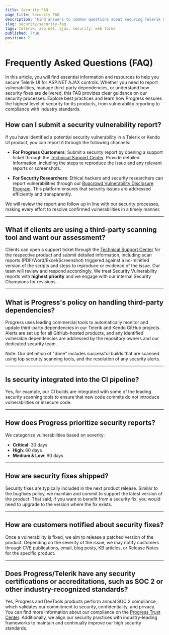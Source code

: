 ```yaml
---
title: Security FAQ
page_title: Security FAQ
description: "Find answers to common questions about securing Telerik UI for ASP.NET AJAX controls, including how to report vulnerabilities, handle third-party dependencies, and receive security fixes."
slug: security/security-faq
tags: telerik, asp.net, ajax, security, web forms
published: True
position: 2
---
```


# Frequently Asked Questions (FAQ)

In this article, you will find essential information and resources to help you secure Telerik UI for ASP.NET AJAX controls. Whether you need to report vulnerabilities, manage third-party dependencies, or understand how security fixes are delivered, this FAQ provides clear guidance on our security processes. Explore best practices and learn how Progress ensures the highest level of security for its products, from vulnerability reporting to compliance with industry standards.

## How can I submit a security vulnerability report?

If you have identified a potential security vulnerability in a Telerik or Kendo UI product, you can report it through the following channels:

- **For Progress Customers**: Submit a security report by opening a support ticket through the [Technical Support Center](https://www.telerik.com/account/support-center). Provide detailed information, including the steps to reproduce the issue and any relevant reports or screenshots.

- **For Security Researchers**: Ethical hackers and security researchers can report vulnerabilities through our [Bugcrowd Vulnerability Disclosure Program](https://bugcrowd.com/engagements/whatsupgold-vdp). This platform ensures that security issues are addressed efficiently and transparently.

We will review the report and follow up in line with our security processes, making every effort to resolve confirmed vulnerabilities in a timely manner.

---

## What if clients are using a third-party scanning tool and want our assessment?

Clients can open a support ticket through the [Technical Support Center](https://www.telerik.com/account/support-center) for the respective product and submit detailed information, including scan reports (PDF/Word/Excel/Screenshot) triggered against a no-minified version of the scripts and steps to reproduce or evidence of the issue. Our team will review and respond accordingly. We treat Security Vulnerability reports with **highest priority** and we engage with our internal Security Champions for revisions.

---

## What is Progress's policy on handling third-party dependencies?

Progress uses leading commercial tools to automatically monitor and update third-party dependencies in our Telerik and Kendo GitHub projects. Alerts are set up for all GitHub-hosted products, and any identified vulnerable dependencies are addressed by the repository owners and our dedicated security team.

Note: Our definition of "done" includes successful builds that are scanned using top security scanning tools, and the resolution of any security alerts.

---

## Is security integrated into the CI pipeline?

Yes, for example, our CI builds are integrated with some of the leading security scanning tools to ensure that new code commits do not introduce vulnerabilities or insecure code.

---

## How does Progress prioritize security reports?

We categorize vulnerabilities based on severity:

- **Critical**: 30 days
- **High**: 60 days
- **Medium & Low**: 90 days

---

## How are security fixes shipped?

Security fixes are typically included in the next product release. Similar to the bugfixes policy, we maintain and commit to support the latest version of the product. That said, if you want to benefit from a security fix, you would need to upgrade to the version where the fix exists.

---

## How are customers notified about security fixes?

Once a vulnerability is fixed, we aim to release a patched version of the product. Depending on the severity of the issue, we may notify customers through CVE publications, email, blog posts, KB articles, or Release Notes for the specific product.

---

## Does Progress/Telerik have any security certifications or accreditations, such as SOC 2 or other industry-recognized standards?

Yes, Progress and DevTools products perform annual SOC 2 compliance, which validates our commitment to security, confidentiality, and privacy. You can find more information about our compliance on the [Progress Trust Center](https://www.progress.com/trust-center). Additionally, we align our security practices with industry-leading frameworks to maintain and continually improve our high security standards.


      